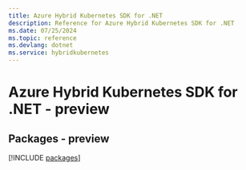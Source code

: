 ```yaml
---
title: Azure Hybrid Kubernetes SDK for .NET
description: Reference for Azure Hybrid Kubernetes SDK for .NET
ms.date: 07/25/2024
ms.topic: reference
ms.devlang: dotnet
ms.service: hybridkubernetes
---
```

# Azure Hybrid Kubernetes SDK for .NET - preview
## Packages - preview
[!INCLUDE [packages](hybrid-kubernetes-index.md)]